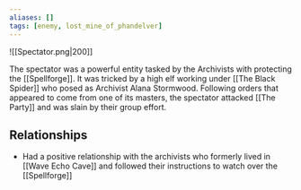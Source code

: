 ```yaml
---
aliases: []
tags: [enemy, lost_mine_of_phandelver]
---
```

![[Spectator.png|200]]

The spectator was a powerful entity tasked by the Archivists with protecting the [[Spellforge]]. It was tricked by a high elf working under [[The Black Spider]] who posed as Archivist Alana Stormwood. Following orders that appeared to come from one of its masters, the spectator attacked [[The Party]] and was slain by their group effort.

## Relationships
- Had a positive relationship with the archivists who formerly lived in [[Wave Echo Cave]] and followed their instructions to watch over the [[Spellforge]]